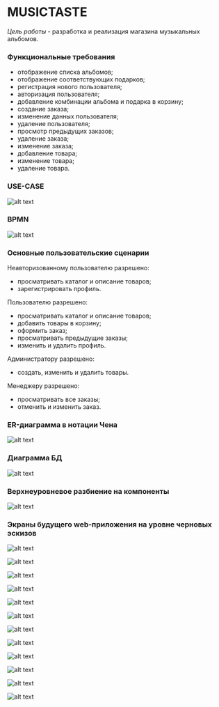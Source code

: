 # MUSICTASTE

*Цель работы* - разработка и реализация магазина музыкальных альбомов.

### Функциональные требования

* отображение списка альбомов;
* отображение соответствующих подарков;
* регистрация нового пользователя;
* авторизация пользователя;
* добавление комбинации альбома и подарка в корзину;
* создание заказа;
* изменение данных пользователя;
* удаление пользователя;
* просмотр предыдущих заказов;
* удаление заказа;
* изменение заказа;
* добавление товара;
* изменение товара;
* удаление товара.

### USE-CASE
![alt text](assets/usecase.png)

### BPMN
![alt text](assets/diagram.svg)

### Основные пользовательские сценарии
Неавторизованному пользователю разрешено:  
* просматривать каталог и описание товаров;
* зарегистрировать профиль.

Пользователю разрешено:
* просматривать каталог и описание товаров;
* добавить товары в корзину;  
* оформить заказ;  
* просматривать предыдущие заказы;
* изменить и удалить профиль.

Администратору разрешено:
* создать, изменить и удалить товары.

Менеджеру разрешено:
* просматривать все заказы;
* отменить и изменить заказ.

### ER-диаграмма в нотации Чена
![alt text](assets/er.png)

### Диаграмма БД
![alt text](assets/db.png)

### Верхнеуровневое разбиение на компоненты 
![alt text](assets/tlarchitecture.png)

### Экраны будущего web-приложения на уровне черновых эскизов
![alt text](assets/sketch/home_page.png)

![alt text](assets/sketch/login.png)

![alt text](assets/sketch/signup.png)

![alt text](assets/sketch/profile.png)

![alt text](assets/sketch/history.png)

![alt text](assets/sketch/albums.png)

![alt text](assets/sketch/album.png)

![alt text](assets/sketch/basket.png)

![alt text](assets/sketch/admin.png)

![alt text](assets/sketch/albumedit.png)

![alt text](assets/sketch/giftadd.png)

![alt text](assets/sketch/manager.png)

